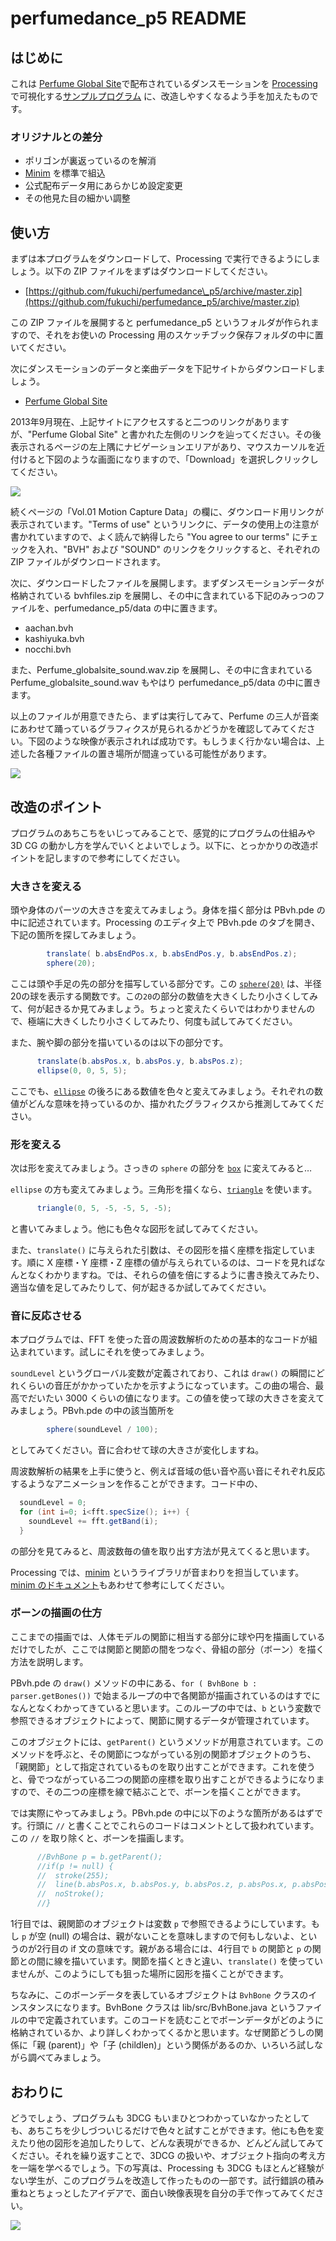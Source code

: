 # perfumedance\_p5 README
## はじめに

これは [Perfume Global Site](http://www.perfume-global.com/)で配布されているダンスモーションを [Processing](http://processing.org/) で可視化する[サンプルプログラム](https://github.com/perfume-dev/example-processing) に、改造しやすくなるよう手を加えたものです。

### オリジナルとの差分

- ポリゴンが裏返っているのを解消
- [Minim](http://code.compartmental.net/tools/minim/) を標準で組込
- 公式配布データ用にあらかじめ設定変更
- その他見た目の細かい調整

## 使い方

まずは本プログラムをダウンロードして、Processing で実行できるようにしましょう。以下の ZIP ファイルをまずはダウンロードしてください。

- [https://github.com/fukuchi/perfumedance\_p5/archive/master.zip](https://github.com/fukuchi/perfumedance_p5/archive/master.zip)

この ZIP ファイルを展開すると perfumedance\_p5 というフォルダが作られますので、それをお使いの Processing 用のスケッチブック保存フォルダの中に置いてください。

次にダンスモーションのデータと楽曲データを下記サイトからダウンロードしましょう。

- [Perfume Global Site](http://www.perfume-global.com/)

2013年9月現在、上記サイトにアクセスすると二つのリンクがありますが、"Perfume Global Site" と書かれた左側のリンクを辿ってください。その後表示されるページの左上隅にナビゲーションエリアがあり、マウスカーソルを近付けると下図のような画面になりますので、「Download」を選択しクリックしてください。

![](perfume_global_site.png)

続くページの「Vol.01 Motion Capture Data」の欄に、ダウンロード用リンクが表示されています。"Terms of use" というリンクに、データの使用上の注意が書かれていますので、よく読んで納得したら "You agree to our terms" にチェックを入れ、"BVH" および "SOUND" のリンクをクリックすると、それぞれの ZIP ファイルがダウンロードされます。

次に、ダウンロードしたファイルを展開します。まずダンスモーションデータが格納されている bvhfiles.zip を展開し、その中に含まれている下記のみっつのファイルを、perfumedance\_p5/data の中に置きます。

- aachan.bvh
- kashiyuka.bvh
- nocchi.bvh

また、Perfume\_globalsite\_sound.wav.zip を展開し、その中に含まれている Perfume\_globalsite\_sound.wav もやはり perfumedance\_p5/data の中に置きます。

以上のファイルが用意できたら、まずは実行してみて、Perfume の三人が音楽にあわせて踊っているグラフィクスが見られるかどうかを確認してみてください。下図のような映像が表示されれば成功です。もしうまく行かない場合は、上述した各種ファイルの置き場所が間違っている可能性があります。

![](screenshot.jpg)

## 改造のポイント

プログラムのあちこちをいじってみることで、感覚的にプログラムの仕組みや 3D CG の動かし方を学んでいくとよいでしょう。以下に、とっかかりの改造ポイントを記しますので参考にしてください。

### 大きさを変える

頭や身体のパーツの大きさを変えてみましょう。身体を描く部分は PBvh.pde の中に記述されています。Processing のエディタ上で PBvh.pde のタブを開き、下記の箇所を探してみましょう。

```java
        translate( b.absEndPos.x, b.absEndPos.y, b.absEndPos.z);
        sphere(20);
```

ここは頭や手足の先の部分を描写している部分です。この [`sphere(20)`](http://processing.org/reference/sphere_.html) は、半径20の球を表示する関数です。この`20`の部分の数値を大きくしたり小さくしてみて、何が起きるか見てみましょう。ちょっと変えたくらいではわかりませんので、極端に大きくしたり小さくしてみたり、何度も試してみてください。

また、腕や脚の部分を描いているのは以下の部分です。

```java
      translate(b.absPos.x, b.absPos.y, b.absPos.z);
      ellipse(0, 0, 5, 5);
```

ここでも、[`ellipse`](http://processing.org/reference/ellipse_.html) の後ろにある数値を色々と変えてみましょう。それぞれの数値がどんな意味を持っているのか、描かれたグラフィクスから推測してみてください。

### 形を変える

次は形を変えてみましょう。さっきの `sphere` の部分を [`box`](http://processing.org/reference/box_.html) に変えてみると…

`ellipse` の方も変えてみましょう。三角形を描くなら、[`triangle`](http://processing.org/reference/triangle_.html) を使います。

```java
      triangle(0, 5, -5, -5, 5, -5);
```

と書いてみましょう。他にも色々な図形を試してみてください。

また、`translate()` に与えられた引数は、その図形を描く座標を指定しています。順に X 座標・Y 座標・Z 座標の値が与えられているのは、コードを見ればなんとなくわかりますね。では、それらの値を倍にするように書き換えてみたり、適当な値を足してみたりして、何が起きるか試してみてください。

### 音に反応させる

本プログラムでは、FFT を使った音の周波数解析のための基本的なコードが組込まれています。試しにそれを使ってみましょう。

`soundLevel` というグローバル変数が定義されており、これは `draw()` の瞬間にどれくらいの音圧がかかっていたかを示すようになっています。この曲の場合、最高でだいたい 3000 くらいの値になります。この値を使って球の大きさを変えてみましょう。PBvh.pde の中の該当箇所を

```java
        sphere(soundLevel / 100);
```

としてみてください。音に合わせて球の大きさが変化しますね。

周波数解析の結果を上手に使うと、例えば音域の低い音や高い音にそれぞれ反応するようなアニメーションを作ることができます。コード中の、

```java
  soundLevel = 0;
  for (int i=0; i<fft.specSize(); i++) {
    soundLevel += fft.getBand(i);
  }
```

の部分を見てみると、周波数毎の値を取り出す方法が見えてくると思います。

Processing では、[minim](http://code.compartmental.net/tools/minim/) というライブラリが音まわりを担当しています。[minim のドキュメント](http://code.compartmental.net/tools/minim/manual-fft/)もあわせて参考にしてください。

### ボーンの描画の仕方

ここまでの描画では、人体モデルの関節に相当する部分に球や円を描画しているだけでしたが、ここでは関節と関節の間をつなぐ、骨組の部分（ボーン）を描く方法を説明します。

PBvh.pde の `draw()` メソッドの中にある、`for ( BvhBone b : parser.getBones())` で始まるループの中で各関節が描画されているのはすでになんとなくわかってきていると思います。このループの中では、`b` という変数で参照できるオブジェクトによって、関節に関するデータが管理されています。

このオブジェクトには、`getParent()` というメソッドが用意されています。このメソッドを呼ぶと、その関節につながっている別の関節オブジェクトのうち、「親関節」として指定されているものを取り出すことができます。これを使うと、骨でつながっている二つの関節の座標を取り出すことができるようになりますので、その二つの座標を線で結ぶことで、ボーンを描くことができます。

では実際にやってみましょう。PBvh.pde の中に以下のような箇所があるはずです。行頭に `//` と書くことでこれらのコードはコメントとして扱われています。この `//` を取り除くと、ボーンを描画します。

```java
      //BvhBone p = b.getParent();
      //if(p != null) {
      //  stroke(255);
      //  line(b.absPos.x, b.absPos.y, b.absPos.z, p.absPos.x, p.absPos.y, p.absPos.z);
      //  noStroke();
      //}
```

1行目では、親関節のオブジェクトは変数 `p` で参照できるようにしています。もし `p` が空 (null) の場合は、親がないことを意味しますので何もしないよ、というのが2行目の if 文の意味です。親がある場合には、4行目で `b` の関節と `p` の関節との間に線を描いています。関節を描くときと違い、`translate()` を使っていませんが、このようにしても狙った場所に図形を描くことができます。

ちなみに、このボーンデータを表しているオブジェクトは `BvhBone` クラスのインスタンスになります。BvhBone クラスは lib/src/BvhBone.java というファイルの中で定義されています。このコードを読むことでボーンデータがどのように格納されているか、より詳しくわかってくるかと思います。なぜ関節どうしの関係に「親 (parent)」や「子 (childlen)」という関係があるのか、いろいろ試しながら調べてみましょう。

## おわりに

どうでしょう、プログラムも 3DCG もいまひとつわかっていなかったとしても、あちこちを少しづついじるだけで色々と試すことができます。他にも色を変えたり他の図形を追加したりして、どんな表現ができるか、どんどん試してみてください。それを繰り返すことで、3DCG の扱いや、オブジェクト指向の考え方を一端を学べるでしょう。下の写真は、Processing も 3DCG もほとんど経験がない学生が、このプログラムを改造して作ったものの一部です。試行錯誤の積み重ねとちょっとしたアイデアで、面白い映像表現を自分の手で作ってみてください。

![](samples.jpg)
